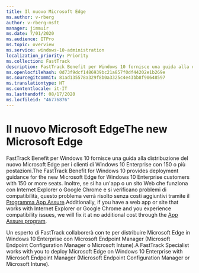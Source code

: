 ```yaml
---
title: Il nuovo Microsoft Edge
ms.author: v-rberg
author: v-rberg-msft
manager: jimmuir
ms.date: 7/01/2020
ms.audience: ITPro
ms.topic: overview
ms.service: windows-10-administration
localization_priority: Priority
ms.collection: FastTrack
description: FastTrack Benefit per Windows 10 fornisce una guida alla distribuzione del nuovo Microsoft Edge per i clienti di Windows 10 Enterprise con 150 o più postazioni.
ms.openlocfilehash: 0d73f9dcf1486939bc21a857f0df44202e1b269e
ms.sourcegitcommit: 81ad135578a329f8b0a3325c4e43bb8f90648597
ms.translationtype: HT
ms.contentlocale: it-IT
ms.lasthandoff: 08/17/2020
ms.locfileid: "46776876"
---
```

# <a name="the-new-microsoft-edge"></a><span data-ttu-id="93bd3-103">Il nuovo Microsoft Edge</span><span class="sxs-lookup"><span data-stu-id="93bd3-103">The new Microsoft Edge</span></span>

<span data-ttu-id="93bd3-104">FastTrack Benefit per Windows 10 fornisce una guida alla distribuzione del nuovo Microsoft Edge per i clienti di Windows 10 Enterprise con 150 o più postazioni.</span><span class="sxs-lookup"><span data-stu-id="93bd3-104">The FastTrack Benefit for Windows 10 provides deployment guidance for the new Microsoft Edge for Windows 10 Enterprise customers with 150 or more seats.</span></span> <span data-ttu-id="93bd3-105">Inoltre, se si ha un'app o un sito Web che funziona con Internet Explorer o Google Chrome e si verificano problemi di compatibilità, questo problema verrà risolto senza costi aggiuntivi tramite il [Programma App Assure](Win-10-app-assure.md).</span><span class="sxs-lookup"><span data-stu-id="93bd3-105">Additionally, if you have a web app or site that works with Internet Explorer or Google Chrome and you experience compatibility issues, we will fix it at no additional cost through the [App Assure program](Win-10-app-assure.md).</span></span>

<span data-ttu-id="93bd3-106">Un esperto di FastTrack collaborerà con te per distribuire Microsoft Edge in Windows 10 Enterprise con Microsoft Endpoint Manager (Microsoft Endpoint Configuration Manager o Microsoft Intune).</span><span class="sxs-lookup"><span data-stu-id="93bd3-106">A FastTrack Specialist works with you to deploy Microsoft Edge on Windows 10 Enterprise with Microsoft Endpoint Manager (Microsoft Endpoint Configuration Manager or Microsoft Intune).</span></span>



